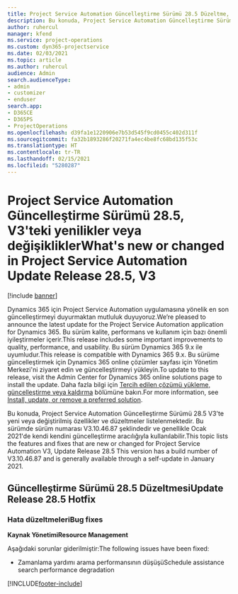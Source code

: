 ```yaml
---
title: Project Service Automation Güncelleştirme Sürümü 28.5 Düzeltme, V3'teki yenilikler veya değişiklikler
description: Bu konuda, Project Service Automation Güncelleştirme Sürümü 28.5 Düzeltme, V3'te yeni veya değiştirilmiş özellikler ve düzeltmeler listelenmektedir.
author: ruhercul
manager: kfend
ms.service: project-operations
ms.custom: dyn365-projectservice
ms.date: 02/03/2021
ms.topic: article
ms.author: ruhercul
audience: Admin
search.audienceType:
- admin
- customizer
- enduser
search.app:
- D365CE
- D365PS
- ProjectOperations
ms.openlocfilehash: d39fa1e1220906e7b53d545f9cd0455c402d311f
ms.sourcegitcommit: fa32b1893286f20271fa4ec4be8fc68bd135f53c
ms.translationtype: HT
ms.contentlocale: tr-TR
ms.lasthandoff: 02/15/2021
ms.locfileid: "5280287"
---
```

# <a name="whats-new-or-changed-in-project-service-automation-update-release-285-v3"></a><span data-ttu-id="ec370-103">Project Service Automation Güncelleştirme Sürümü 28.5, V3'teki yenilikler veya değişiklikler</span><span class="sxs-lookup"><span data-stu-id="ec370-103">What's new or changed in Project Service Automation Update Release 28.5, V3</span></span>

[!include [banner](../includes/psa-now-project-operations.md)]

<span data-ttu-id="ec370-104">Dynamics 365 için Project Service Automation uygulamasına yönelik en son güncelleştirmeyi duyurmaktan mutluluk duyuyoruz.</span><span class="sxs-lookup"><span data-stu-id="ec370-104">We’re pleased to announce the latest update for the Project Service Automation application for Dynamics 365.</span></span> <span data-ttu-id="ec370-105">Bu sürüm kalite, performans ve kullanım için bazı önemli iyileştirmeler içerir.</span><span class="sxs-lookup"><span data-stu-id="ec370-105">This release includes some important improvements to quality, performance, and usability.</span></span> <span data-ttu-id="ec370-106">Bu sürüm Dynamics 365 9.x ile uyumludur.</span><span class="sxs-lookup"><span data-stu-id="ec370-106">This release is compatible with Dynamics 365 9.x.</span></span> <span data-ttu-id="ec370-107">Bu sürüme güncelleştirmek için Dynamics 365 online çözümler sayfası için Yönetim Merkezi'ni ziyaret edin ve güncelleştirmeyi yükleyin.</span><span class="sxs-lookup"><span data-stu-id="ec370-107">To update to this release, visit the Admin Center for Dynamics 365 online solutions page to install the update.</span></span> <span data-ttu-id="ec370-108">Daha fazla bilgi için [Tercih edilen çözümü yükleme, güncelleştirme veya kaldırma](https://docs.microsoft.com/power-platform/admin/install-remove-preferred-solution) bölümüne bakın.</span><span class="sxs-lookup"><span data-stu-id="ec370-108">For more information, see [Install, update, or remove a preferred solution](https://docs.microsoft.com/power-platform/admin/install-remove-preferred-solution).</span></span>

<span data-ttu-id="ec370-109">Bu konuda, Project Service Automation Güncelleştirme Sürümü 28.5 V3'te yeni veya değiştirilmiş özellikler ve düzeltmeler listelenmektedir. Bu sürümde sürüm numarası V3.10.46.87 şeklindedir ve genellikle Ocak 2021'de kendi kendini güncelleştirme aracılığıyla kullanılabilir.</span><span class="sxs-lookup"><span data-stu-id="ec370-109">This topic lists the features and fixes that are new or changed for Project Service Automation V3, Update Release 28.5 This version has a build number of V3.10.46.87 and is generally available through a self-update in January 2021.</span></span>

## <a name="update-release-285-hotfix"></a><span data-ttu-id="ec370-110">Güncelleştirme Sürümü 28.5 Düzeltmesi</span><span class="sxs-lookup"><span data-stu-id="ec370-110">Update Release 28.5 Hotfix</span></span>

### <a name="bug-fixes"></a><span data-ttu-id="ec370-111">Hata düzeltmeleri</span><span class="sxs-lookup"><span data-stu-id="ec370-111">Bug fixes</span></span>

<span data-ttu-id="ec370-112">**Kaynak Yönetimi**</span><span class="sxs-lookup"><span data-stu-id="ec370-112">**Resource Management**</span></span>

<span data-ttu-id="ec370-113">Aşağıdaki sorunlar giderilmiştir:</span><span class="sxs-lookup"><span data-stu-id="ec370-113">The following issues have been fixed:</span></span>

- <span data-ttu-id="ec370-114">Zamanlama yardımı arama performansının düşüşü</span><span class="sxs-lookup"><span data-stu-id="ec370-114">Schedule assistance search performance degradation</span></span>



[!INCLUDE[footer-include](../includes/footer-banner.md)]